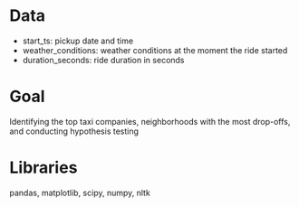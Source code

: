 # Data
- start_ts: pickup date and time
- weather_conditions: weather conditions at the moment the ride started
- duration_seconds: ride duration in seconds
# Goal
Identifying the top taxi companies, neighborhoods with the most drop-offs, and conducting hypothesis testing

# Libraries
pandas, matplotlib, scipy, numpy, nltk
